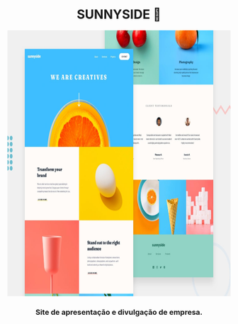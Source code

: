 <h1 align="center"> SUNNYSIDE 🍉 </h1>

<div align="center">
<img height="600px" src="https://github.com/RyanAlvesz/sunnyside/blob/main/design/desktop-preview.jpg?raw=true">
</div>


<div align="center">
  <h3> Site de apresentação e divulgação de empresa. </h3>
</div>
